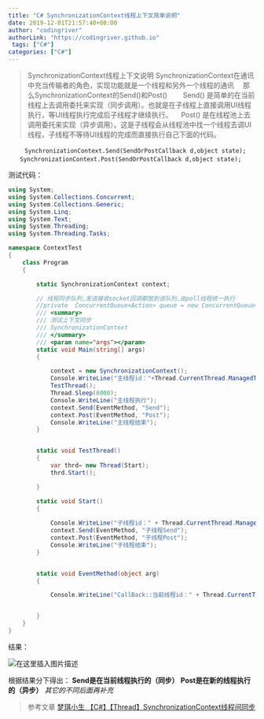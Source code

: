 ```yaml
---
title: "C# SynchronizationContext线程上下文简单说明"
date: 2019-12-01T21:57:40+08:00
author: "codingriver"
authorLink: "https://codingriver.github.io"
 tags: ["C#"]
categories: ["C#"]
---
```


<!--more-->



> SynchronizationContext线程上下文说明
> SynchronizationContext在通讯中充当传输者的角色，实现功能就是一个线程和另外一个线程的通讯
> 　那么SynchronizationContext的Send()和Post()
>　　Send() 是简单的在当前线程上去调用委托来实现（同步调用）。也就是在子线程上直接调用UI线程执行，等UI线程执行完成后子线程才继续执行。
>　Post() 是在线程池上去调用委托来实现（异步调用）。这是子线程会从线程池中找一个线程去调UI线程，子线程不等待UI线程的完成而直接执行自己下面的代码。

```
　	SynchronizationContext.Send(SendOrPostCallback d,object state);
　　SynchronizationContext.Post(SendOrPostCallback d,object state);
```

测试代码：
```csharp
using System;
using System.Collections.Concurrent;
using System.Collections.Generic;
using System.Linq;
using System.Text;
using System.Threading;
using System.Threading.Tasks;

namespace ContextTest
{
    class Program
    {

        static SynchronizationContext context;

        // 线程同步队列,发送接收socket回调都放到该队列,由poll线程统一执行
        //private  ConcurrentQueue<Action> queue = new ConcurrentQueue<Action>();
        /// <summary>
        /// 测试上下文同步
        /// SynchronizationContext
        /// </summary>
        /// <param name="args"></param>
        static void Main(string[] args)
        {

            context = new SynchronizationContext();
            Console.WriteLine("主线程id："+Thread.CurrentThread.ManagedThreadId);
            TestThread();
            Thread.Sleep(6000);
            Console.WriteLine("主线程执行");
            context.Send(EventMethod, "Send");
            context.Post(EventMethod, "Post");
            Console.WriteLine("主线程结束");
        }


        static void TestThread()
        {
            var thrd= new Thread(Start);
            thrd.Start();

        }

        static void Start()
        {
             
            Console.WriteLine("子线程id：" + Thread.CurrentThread.ManagedThreadId);
            context.Send(EventMethod, "子线程Send");
            context.Post(EventMethod, "子线程Post");
            Console.WriteLine("子线程结束");
        }


        static void EventMethod(object arg)
        {

            Console.WriteLine("CallBack::当前线程id：" + Thread.CurrentThread.ManagedThreadId+"     arg:"+(string)arg);


        }
    }
}

```

结果：

  

![在这里插入图片描述](https://img-blog.csdn.net/20181025130928980?watermark/2/text/aHR0cHM6Ly9ibG9nLmNzZG4ubmV0L2NvZGluZ3JpdmVy/font/5a6L5L2T/fontsize/400/fill/I0JBQkFCMA==/dissolve/70)  


根据结果分下得出：
**Send是在当前线程执行的（同步）**
**Post是在新的线程执行的（异步）**
*其它的不同后面再补充*


>参考文章
>[梦琪小生
【C#】【Thread】SynchronizationContext线程间同步](https://www.cnblogs.com/mqxs/p/4288644.html)
